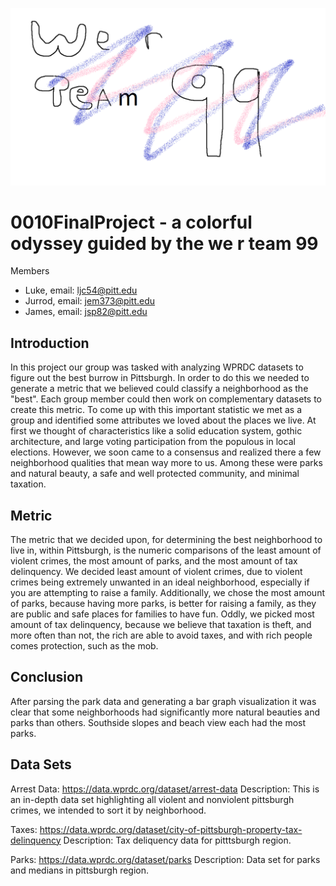 ![call me mf pauli picassoooo!](img/teamBanner.png "TEAM BANNER BABY")

# 0010FinalProject - a colorful odyssey guided by the we r team 99
Members 
- Luke, email: ljc54@pitt.edu
- Jurrod, email: jem373@pitt.edu
- James, email: jsp82@pitt.edu


## Introduction 
In this project our group was tasked with analyzing WPRDC datasets to figure out the best burrow in Pittsburgh. In order to do this we needed to generate a metric that we believed could classify a neighborhood as the "best". Each group member could then work on complementary datasets to create this metric. To come up with this important statistic we met as a group and identified some attributes we loved about the places we live. At first we thought of characteristics like a solid education system, gothic architecture, and large voting participation from the populous in local elections. However, we soon came to a consensus and realized there a few neighborhood qualities that mean way more to us. Among these were parks and natural beauty, a safe and well protected community, and minimal taxation. 


## Metric
The metric that we decided upon, for determining the best neighborhood to live in, within Pittsburgh, is the numeric comparisons of the least amount of violent crimes, the most amount of parks, and the most amount of tax delinquency. We decided least amount of violent crimes, due to violent crimes being extremely unwanted in an ideal neighborhood, especially if you are attempting to raise a family. Additionally, we chose the most amount of parks, because having more parks, is better for raising a family, as they are public and safe places for families to have fun. Oddly, we picked most amount of tax delinquency, because we believe that taxation is theft, and more often than not, the rich are able to avoid taxes, and with rich people comes protection, such as the mob.


## Conclusion 
After parsing the park data and generating a bar graph visualization it was clear that some neighborhoods had significantly more natural beauties and parks than others. Southside slopes and beach view each had the most parks. 


## Data Sets
Arrest 
Data: https://data.wprdc.org/dataset/arrest-data
Description: This is an in-depth data set highlighting all violent and nonviolent pittsburgh crimes, we intended to sort it by neighborhood. 

Taxes: https://data.wprdc.org/dataset/city-of-pittsburgh-property-tax-delinquency
Description: Tax deliquency data for pitttsburgh region.


Parks: https://data.wprdc.org/dataset/parks
Description: Data set for parks and medians in pittsburgh region.
